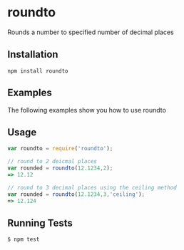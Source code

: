 roundto
================

Rounds a number to specified number of decimal places

Installation
--------

    npm install roundto

Examples
--------

The following examples show you how to use roundto

## Usage

```javascript
var roundto = require('roundto');

// round to 2 deicmal places
var rounded = roundto(12.1234,2);
=> 12.12

// round to 3 decimal places using the ceiling method
var rounded = roundto(12.1234,3,'ceiling');
=> 12.124
```

Running Tests
----

    $ npm test